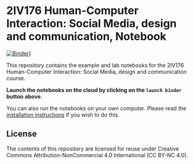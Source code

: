 # 2IV176 Human-Computer Interaction: Social Media, design and communication, Notebook

[![Binder](https://mybinder.org/badge_logo.svg)](https://mybinder.org/v2/gh/https%3A%2F%2Fmybinder.org%2Fv2%2Fgh%2F2IV176%2Ftextmining_jupyter%2Fmaster/master)]

This repository contains the example and lab notebooks for the 2IV176 Human-Computer Interaction: Social Media, design and communication course.


**Launch the notebooks on the cloud by clicking on the `launch binder` button above**.

You can also run the notebooks on your own computer. Please read the [installation instructions](INSTALL.md) if you wish to do this.

## License

The contents of this repository are licensed for reuse under Creative Commons Attribution-NonCommercial 4.0 International (CC BY-NC 4.0).
